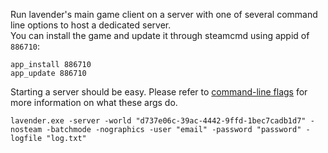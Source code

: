 Run lavender's main game client on a server with one of several command line options to host a dedicated server.  
You can install the game and update it through steamcmd using appid of `886710`:

````
app_install 886710
app_update 886710
````

Starting a server should be easy. Please refer to [command-line flags](./command-line-flags.md) for more information on what these args do.
````
lavender.exe -server -world "d737e06c-39ac-4442-9ffd-1bec7cadb1d7" -nosteam -batchmode -nographics -user "email" -password "password" -logfile "log.txt"
````